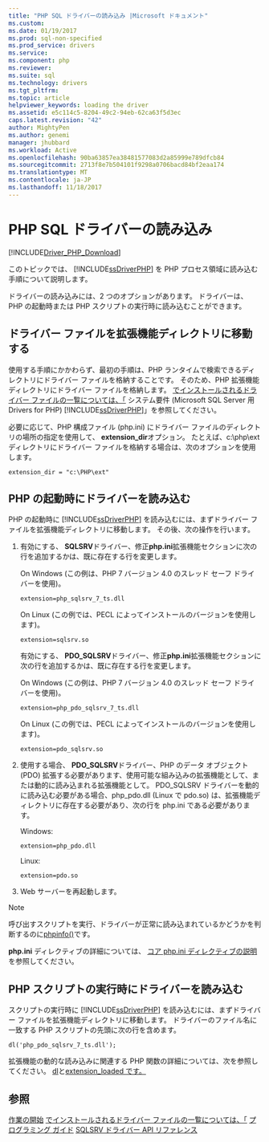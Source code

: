 ```yaml
---
title: "PHP SQL ドライバーの読み込み |Microsoft ドキュメント"
ms.custom: 
ms.date: 01/19/2017
ms.prod: sql-non-specified
ms.prod_service: drivers
ms.service: 
ms.component: php
ms.reviewer: 
ms.suite: sql
ms.technology: drivers
ms.tgt_pltfrm: 
ms.topic: article
helpviewer_keywords: loading the driver
ms.assetid: e5c114c5-8204-49c2-94eb-62ca63f5d3ec
caps.latest.revision: "42"
author: MightyPen
ms.author: genemi
manager: jhubbard
ms.workload: Active
ms.openlocfilehash: 90ba63857ea38481577083d2a85999e789dfcb84
ms.sourcegitcommit: 2713f8e7b504101f9298a0706bacd84bf2eaa174
ms.translationtype: MT
ms.contentlocale: ja-JP
ms.lasthandoff: 11/18/2017
---
```

# <a name="loading-the-php-sql-driver"></a>PHP SQL ドライバーの読み込み
[!INCLUDE[Driver_PHP_Download](../../includes/driver_php_download.md)]

このトピックでは、 [!INCLUDE[ssDriverPHP](../../includes/ssdriverphp_md.md)] を PHP プロセス領域に読み込む手順について説明します。  
  
ドライバーの読み込みには、2 つのオプションがあります。 ドライバーは、PHP の起動時または PHP スクリプトの実行時に読み込むことができます。  
  
## <a name="moving-the-driver-file-into-your-extension-directory"></a>ドライバー ファイルを拡張機能ディレクトリに移動する  
使用する手順にかかわらず、最初の手順は、PHP ランタイムで検索できるディレクトリにドライバー ファイルを格納することです。 そのため、PHP 拡張機能ディレクトリにドライバー ファイルを格納します。 [でインストールされるドライバー ファイルの一覧については、「](../../connect/php/system-requirements-for-the-php-sql-driver.md) システム要件 (Microsoft SQL Server 用 Drivers for PHP) [!INCLUDE[ssDriverPHP](../../includes/ssdriverphp_md.md)]」を参照してください。  
  
必要に応じて、PHP 構成ファイル (php.ini) にドライバー ファイルのディレクトリの場所の指定を使用して、 **extension_dir**オプション。 たとえば、c:\php\ext ディレクトリにドライバー ファイルを格納する場合は、次のオプションを使用します。  
  
```  
extension_dir = "c:\PHP\ext"  
```  
  
## <a name="loading-the-driver-at-php-startup"></a>PHP の起動時にドライバーを読み込む  
PHP の起動時に [!INCLUDE[ssDriverPHP](../../includes/ssdriverphp_md.md)] を読み込むには、まずドライバー ファイルを拡張機能ディレクトリに移動します。 その後、次の操作を行います。  
  
1.  有効にする、 **SQLSRV**ドライバー、修正**php.ini**拡張機能セクションに次の行を追加するかは、既に存在する行を変更します。  
  
    On Windows (この例は、PHP 7 バージョン 4.0 のスレッド セーフ ドライバーを使用)。 
    ```  
    extension=php_sqlsrv_7_ts.dll  
    ```  
    On Linux (この例では、PECL によってインストールのバージョンを使用します)。 
    ```  
    extension=sqlsrv.so  
    ```  
    有効にする、 **PDO_SQLSRV**ドライバー、修正**php.ini**拡張機能セクションに次の行を追加するかは、既に存在する行を変更します。  
  
    On Windows (この例は、PHP 7 バージョン 4.0 のスレッド セーフ ドライバーを使用)。
    ```  
    extension=php_pdo_sqlsrv_7_ts.dll  
    ```  
    On Linux (この例では、PECL によってインストールのバージョンを使用します)。
    ```  
    extension=pdo_sqlsrv.so  
    ```  
  
2.  使用する場合、 **PDO_SQLSRV**ドライバー、PHP のデータ オブジェクト (PDO) 拡張する必要があります、使用可能な組み込みの拡張機能として、または動的に読み込まれる拡張機能として。 PDO_SQLSRV ドライバーを動的に読み込む必要がある場合、php_pdo.dll (Linux で pdo.so) は、拡張機能ディレクトリに存在する必要があり、次の行を php.ini である必要があります。

    Windows:  
    ```
    extension=php_pdo.dll  
    ```  
    Linux:  
    ```
    extension=pdo.so  
    ```  
  
3.  Web サーバーを再起動します。  
  
> [!NOTE]  
> 呼び出すスクリプトを実行、ドライバーが正常に読み込まれているかどうかを判断するのに[phpinfo()](http://go.microsoft.com/fwlink/?LinkId=108678)です。  
  
**php.ini** ディレクティブの詳細については、 [コア php.ini ディレクティブの説明](http://go.microsoft.com/fwlink/?LinkId=105817)を参照してください。  
  
## <a name="loading-the-driver-at-php-script-runtime"></a>PHP スクリプトの実行時にドライバーを読み込む  
スクリプトの実行時に [!INCLUDE[ssDriverPHP](../../includes/ssdriverphp_md.md)] を読み込むには、まずドライバー ファイルを拡張機能ディレクトリに移動します。 ドライバーのファイル名に一致する PHP スクリプトの先頭に次の行を含めます。  
  
```  
dl('php_pdo_sqlsrv_7_ts.dll');  
```  
  
拡張機能の動的な読み込みに関連する PHP 関数の詳細については、次を参照してください。 [dl](http://go.microsoft.com/fwlink/?LinkId=105818)と[extension_loaded です。](http://go.microsoft.com/fwlink/?LinkId=105819)  
  
## <a name="see-also"></a>参照  
[作業の開始](../../connect/php/getting-started-with-the-php-sql-driver.md)
[でインストールされるドライバー ファイルの一覧については、「](../../connect/php/system-requirements-for-the-php-sql-driver.md)
[プログラミング ガイド](../../connect/php/programming-guide-for-php-sql-driver.md)
[SQLSRV ドライバー API リファレンス](../../connect/php/sqlsrv-driver-api-reference.md)  
  

